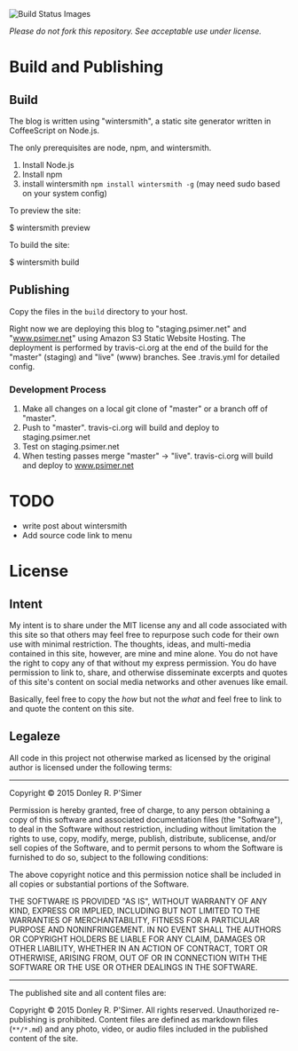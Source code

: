 <img title="Build Status Images" src="https://travis-ci.org/donleyp/www-psimer-net.svg">

*Please do not fork this repository. See acceptable use under license.*

# Build and Publishing

## Build

The blog is written using "wintersmith", a static site generator written in CoffeeScript on Node.js.

The only prerequisites are node, npm, and wintersmith.

1. Install Node.js
2. Install npm
3. install wintersmith `npm install wintersmith -g` (may need sudo based on your system config)

To preview the site:

 $ wintersmith preview

To build the site:

 $ wintersmith build

## Publishing

Copy the files in the `build` directory to your host.

Right now we are deploying this blog to "staging.psimer.net" and "www.psimer.net" using Amazon S3 Static Website Hosting. The deployment is performed by travis-ci.org at the end of the build for the "master" (staging) and "live" (www) branches. See .travis.yml for detailed config.

### Development Process

1. Make all changes on a local git clone of "master" or a branch off of "master".
2. Push to "master". travis-ci.org will build and deploy to staging.psimer.net
3. Test on staging.psimer.net
4. When testing passes merge "master" -> "live". travis-ci.org will build and deploy to www.psimer.net

# TODO

* write post about wintersmith
* Add source code link to menu

# License

## Intent

My intent is to share under the MIT license any and all code associated with this site so that others may feel free to repurpose such code for their own use with minimal restriction. The thoughts, ideas, and multi-media contained in this site, however, are mine and mine alone. You do not have the right to copy any of that without my express permission. You do have permission to link to, share, and otherwise disseminate excerpts and quotes of this site's content on social media networks and other avenues like email. 

Basically, feel free to copy the *how* but not the *what* and feel free to link to and quote the content on this site.

## Legaleze

All code in this project not otherwise marked as licensed by the original author is licensed under the following terms:

---

Copyright &copy; 2015 Donley R. P'Simer

Permission is hereby granted, free of charge, to any person obtaining a copy of this software and associated documentation files (the "Software"), to deal in the Software without restriction, including without limitation the rights to use, copy, modify, merge, publish, distribute, sublicense, and/or sell copies of the Software, and to permit persons to whom the Software is furnished to do so, subject to the following conditions:

The above copyright notice and this permission notice shall be included in all copies or substantial portions of the Software.

THE SOFTWARE IS PROVIDED "AS IS", WITHOUT WARRANTY OF ANY KIND, EXPRESS OR IMPLIED, INCLUDING BUT NOT LIMITED TO THE WARRANTIES OF MERCHANTABILITY, FITNESS FOR A PARTICULAR PURPOSE AND NONINFRINGEMENT. IN NO EVENT SHALL THE AUTHORS OR COPYRIGHT HOLDERS BE LIABLE FOR ANY CLAIM, DAMAGES OR OTHER LIABILITY, WHETHER IN AN ACTION OF CONTRACT, TORT OR OTHERWISE, ARISING FROM, OUT OF OR IN CONNECTION WITH THE SOFTWARE OR THE USE OR OTHER DEALINGS IN THE SOFTWARE.

---

The published site and all content files are:

Copyright &copy; 2015 Donley R. P'Simer. All rights reserved. Unauthorized re-publishing is prohibited. Content files are defined as markdown files (`**/*.md`) and any photo, video, or audio files included in the published content of the site.
